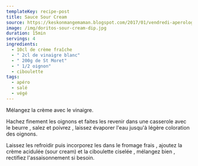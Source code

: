 ```yaml
---
templateKey: recipe-post
title: Sauce Sour Cream
source: https://keskonmangemaman.blogspot.com/2017/01/vendredi-aperologie-sour-cream-and.html
image: /img/doritos-sour-cream-dip.jpg
duration: 15min
servings: 4
ingredients:
  - 10cl de crème fraîche
  - " 2cl de vinaigre blanc"
  - " 200g de St Moret"
  - " 1/2 oignon"
  - ciboulette
tags:
  - apéro
  - salé
  - végé
---
```

Mélangez la crème avec le vinaigre.

Hachez finement les oignons et faites les revenir dans une casserole avec le beurre , salez et poivrez , laissez évaporer l'eau jusqu'à légère coloration des oignons.

Laissez les refroidir puis incorporez les dans le fromage frais , ajoutez la crème acidulée (sour cream) et la ciboulette ciselée , mélangez bien , rectifiez l'assaisonnement si besoin.